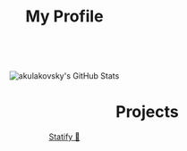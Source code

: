 <h1 style="text-align: center;" align="center"> My Profile </h1> <br>

‎<p align="center">
  ![akulakovsky's GitHub Stats](https://github-readme-stats.vercel.app/api?username=akulakovsky&show_icons=true&theme=tokyonight)
</p>

<div class="display">
<h1 style="width:800px; text-align: center;" align="center"> Projects </h1>
  <a href="http://statify.ga"> <p style="text-align: center;"align="center">Statify 🤖<br></p></>
</div>




